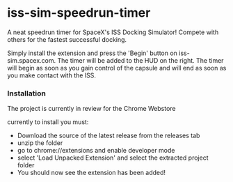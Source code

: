 # iss-sim-speedrun-timer
A neat speedrun timer for SpaceX's ISS Docking Simulator! Compete with others for the fastest successful docking.

Simply install the extension and press the 'Begin' button on iss-sim.spacex.com. The timer will be added to the HUD on the right. The timer will begin as soon as you gain control of the capsule and will end as soon as you make contact with the ISS.

### Installation
The project is currently in review for the Chrome Webstore

currently to install you must:
- Download the source of the latest release from the releases tab
- unzip the folder
- go to chrome://extensions and enable developer mode 
- select 'Load Unpacked Extension' and select the extracted project folder
- You should now see the extension has been added!